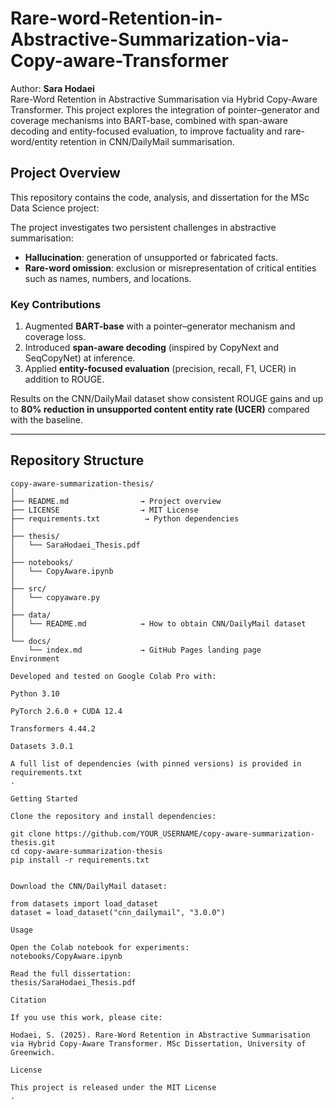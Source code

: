 # Rare-word-Retention-in-Abstractive-Summarization-via-Copy-aware-Transformer
Author: **Sara Hodaei**  
Rare-Word Retention in Abstractive Summarisation via Hybrid Copy-Aware Transformer. This project explores the integration of pointer–generator and coverage mechanisms into BART-base, combined with span-aware decoding and entity-focused evaluation, to improve factuality and rare-word/entity retention in CNN/DailyMail summarisation.

## Project Overview

This repository contains the code, analysis, and dissertation for the MSc Data Science project:

The project investigates two persistent challenges in abstractive summarisation:

- **Hallucination**: generation of unsupported or fabricated facts.  
- **Rare-word omission**: exclusion or misrepresentation of critical entities such as names, numbers, and locations.  

### Key Contributions

1. Augmented **BART-base** with a pointer–generator mechanism and coverage loss.  
2. Introduced **span-aware decoding** (inspired by CopyNext and SeqCopyNet) at inference.  
3. Applied **entity-focused evaluation** (precision, recall, F1, UCER) in addition to ROUGE.  

Results on the CNN/DailyMail dataset show consistent ROUGE gains and up to **80% reduction in unsupported content entity rate (UCER)** compared with the baseline.

---

## Repository Structure

```text
copy-aware-summarization-thesis/
│
├── README.md                → Project overview
├── LICENSE                  → MIT License
├── requirements.txt          → Python dependencies
│
├── thesis/
│   └── SaraHodaei_Thesis.pdf
│
├── notebooks/
│   └── CopyAware.ipynb
│
├── src/
│   └── copyaware.py
│
├── data/
│   └── README.md            → How to obtain CNN/DailyMail dataset
│
└── docs/
    └── index.md             → GitHub Pages landing page
Environment

Developed and tested on Google Colab Pro with:

Python 3.10

PyTorch 2.6.0 + CUDA 12.4

Transformers 4.44.2

Datasets 3.0.1

A full list of dependencies (with pinned versions) is provided in requirements.txt
.

Getting Started

Clone the repository and install dependencies:

git clone https://github.com/YOUR_USERNAME/copy-aware-summarization-thesis.git
cd copy-aware-summarization-thesis
pip install -r requirements.txt


Download the CNN/DailyMail dataset:

from datasets import load_dataset
dataset = load_dataset("cnn_dailymail", "3.0.0")

Usage

Open the Colab notebook for experiments:
notebooks/CopyAware.ipynb

Read the full dissertation:
thesis/SaraHodaei_Thesis.pdf

Citation

If you use this work, please cite:

Hodaei, S. (2025). Rare-Word Retention in Abstractive Summarisation via Hybrid Copy-Aware Transformer. MSc Dissertation, University of Greenwich.

License

This project is released under the MIT License
.

